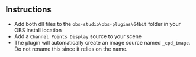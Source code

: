 ## Instructions
- Add both dll files to the `obs-studio\obs-plugins\64bit` folder in your OBS install location
- Add a `Channel Points Display` source to your scene
- The plugin will automatically create an image source named `_cpd_image`. Do not rename this since it relies on the name.
